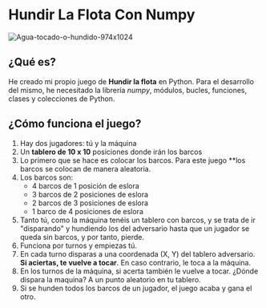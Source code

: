 # Hundir La Flota Con Numpy

![Agua-tocado-o-hundido-974x1024](https://user-images.githubusercontent.com/98879159/164447526-1a4eec98-9688-4bf8-bd3f-b3eae8a22417.jpg)

## ¿Qué es?

He creado mi propio juego de **Hundir la flota** en Python.
Para el desarrollo del mismo, he necesitado la librería *numpy*, módulos, bucles, funciones, clases y colecciones de Python.

## ¿Cómo funciona el juego?

1. Hay dos jugadores: tú y la máquina
2. Un **tablero de 10 x 10** posiciones donde irán los barcos
3. Lo primero que se hace es colocar los barcos. Para este juego **los barcos se colocan de manera aleatoria. 
4. Los barcos son:
    - 4 barcos de 1 posición de eslora
    - 3 barcos de 2 posiciones de eslora
    - 2 barcos de 3 posiciones de eslora
    - 1 barco de 4 posiciones de eslora
5. Tanto tú, como la máquina tenéis un tablero con barcos, y se trata de ir "disparando" y hundiendo los del adversario hasta que un jugador se queda sin barcos, y por tanto, pierde.
6. Funciona por turnos y empiezas tú.
7. En cada turno disparas a una coordenada (X, Y) del tablero adversario. **Si aciertas, te vuelve a tocar**. En caso contrario, le toca a la máquina.
8. En los turnos de la máquina, si acerta también le vuelve a tocar. ¿Dónde dispara la maquina? A un punto aleatorio en tu tablero.
9. Si se hunden todos los barcos de un jugador, el juego acaba y gana el otro.
